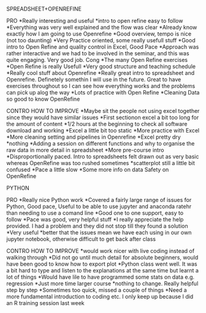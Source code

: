 SPREADSHEET+OPENREFINE


PRO
*Really interesting and useful
*intro to open refine easy to follow
*Everything was very well explained and the flow was clear
*Already know exactly how I am going to use Openrefine
*Good overview, tempo is nice (not too daunting)
*Very Practice oriented, some really usefull stuff
*Good intro to Open Refine and quality control in Excel, Good Pace
*Approach was rather interactive and we had to be involved in the seminar, and this was quite engaging. Very good job. Cong
*The many Open Refine exercises
*Open Refine is really Usefull
*Very good structure and teaching schedule
*Really cool stuff about Openrefine
*Really great intro to spreadsheet and Openrefine. Definetely somethin I will use in the future. Great to have exercises throughout so I can see how everything works and the problems can pick up alog the way
*Lots of practice with Open Refine
*Cleaning Data so good to know OpenRefine

CONTRO HOW TO IMPROVE
*Maybe sit the people not using excel together since they would have similar issues
*First sectionon excel a bit too long for the amount of content
*1/2 hours at the beginning to check all software download and working
*Excel a little bit too static
*More practice with Excel
*More cleaning setting and pipelines in Openrefine
*Excel pretty dry
*nothing
*Adding a session on different functions and why to organise the raw data in more detail in spreadsheet
*More pre-course intro 
*Disproportionally paced. Intro to spreadsheets felt drawn out as very basic whereas OpenRefine was too rushed sometimes
*scatterplot still a little bit confused 
*Pace a little slow
*Some more info on data Safety on OpenRefine

PYTHON

PRO
*Really nice Python work
*Covered a fairly large range of issues for Python, Good pace, Useful to be able to use jupyter and anaconda ratehr than needing to use a comand line
*Good one to one support, easy to follow
*Pace was good, very helpful stuff
*I really appreciate the help provided. I had a problem and they did not stop till they found a solution
*Very useful
*better that the issues mean we have each using in our own jupyter notebook, otherwise difficult to get back after class

CONTRO HOW TO IMPROVE
*would work nicer with live coding instead of walking through
*Did not go until much detail for absolute beginners, would have been good to know how to export plot
*Python class went well. It was a bit hard to type and listen to the explanations at the same time but learnt a lot of things
*Would have lile to have programmed some stats on data e.g. regression
*Just more time larger course
*nothing to change. Really helpful step by step
*Sometimes too quick, missed a couple of things
*Need a more fundamental introduction to coding etc. I only keep up because I did an R training session last week
